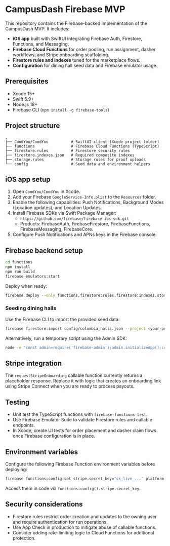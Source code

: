 # CampusDash Firebase MVP

This repository contains the Firebase-backed implementation of the CampusDash MVP. It includes:

- **iOS app** built with SwiftUI integrating Firebase Auth, Firestore, Functions, and Messaging.
- **Firebase Cloud Functions** for order pooling, run assignment, dasher workflows, and Stripe onboarding scaffolding.
- **Firestore rules and indexes** tuned for the marketplace flows.
- **Configuration** for dining hall seed data and Firebase emulator usage.

## Prerequisites

- Xcode 15+
- Swift 5.9+
- Node.js 18+
- Firebase CLI (`npm install -g firebase-tools`)

## Project structure

```
.
├── CoodYou/CoodYou          # SwiftUI client (Xcode project folder)
├── functions                # Firebase Cloud Functions (TypeScript)
├── firestore.rules          # Firestore security rules
├── firestore.indexes.json   # Required composite indexes
├── storage.rules            # Storage rules for proof uploads
└── config                   # Seed data and environment helpers
```

## iOS app setup

1. Open `CoodYou/CoodYou` in Xcode.
2. Add your Firebase `GoogleService-Info.plist` to the `Resources` folder.
3. Enable the following capabilities: Push Notifications, Background Modes (Location updates), and Location Updates.
4. Install Firebase SDKs via Swift Package Manager:
   - `https://github.com/firebase/firebase-ios-sdk.git`
   - Products: FirebaseAuth, FirebaseFirestore, FirebaseFunctions, FirebaseMessaging, FirebaseCore.
5. Configure Push Notifications and APNs keys in the Firebase console.

## Firebase backend setup

```bash
cd functions
npm install
npm run build
firebase emulators:start
```

Deploy when ready:

```bash
firebase deploy --only functions,firestore:rules,firestore:indexes,storage
```

### Seeding dining halls

Use the Firebase CLI to import the provided seed data:

```bash
firebase firestore:import config/columbia_halls.json --project <your-project>
```

Alternatively, run a temporary script using the Admin SDK:

```bash
node -e "const admin=require('firebase-admin');admin.initializeApp();const data=require('../config/columbia_halls.json');const db=admin.firestore();data.forEach(doc=>db.collection('dining_halls').doc(doc.id).set(doc));"
```

## Stripe integration

The `requestStripeOnboarding` callable function currently returns a placeholder response. Replace it with logic that creates an onboarding link using Stripe Connect when you are ready to process payouts.

## Testing

- Unit test the TypeScript functions with `firebase-functions-test`.
- Use Firebase Emulator Suite to validate Firestore rules and callable endpoints.
- In Xcode, create UI tests for order placement and dasher claim flows once Firebase configuration is in place.

## Environment variables

Configure the following Firebase Function environment variables before deploying:

```bash
firebase functions:config:set stripe.secret_key="sk_live_..." platform.fee_default=0.0
```

Access them in code via `functions.config().stripe.secret_key`.

## Security considerations

- Firestore rules restrict order creation and updates to the owning user and require authentication for run operations.
- Use App Check in production to mitigate abuse of callable functions.
- Consider adding rate-limiting logic to Cloud Functions for additional protection.
